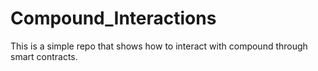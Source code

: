 # Compound_Interactions

This is a simple repo that shows how to interact with compound through smart contracts.
